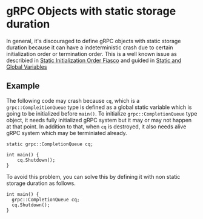 # gRPC Objects with static storage duration

In general, it's discouraged to define gRPC objects with static storage
duration because it can have a indeterministic crash due to certain
initialization order or termination order.
This is a well known issue as describied in
[Static Initialization Order Fiasco](https://en.cppreference.com/w/cpp/language/siof)
and guided in
[Static and Global Variables](https://google.github.io/styleguide/cppguide.html#Static_and_Global_Variables)

## Example

The following code may crash because `cq`, which is a `grpc::CompleitionQueue`
type is defined as a global static variable which is going to be initialized
before `main()`.
To initialize `grpc::CompletionQueue` type object, it needs fully initialized
gRPC system but it may or may not happen at that point.
In addition to that, when `cq` is destroyed, it also needs alive gRPC system
which may be terminiated already.

```
static grpc::CompletionQueue cq;

int main() {
    cq.Shutdown();
}

```

To avoid this problem, you can solve this by defining it
with non static storage duration as follows.

```
int main() {
  grpc::CompletionQueue cq;
  cq.Shutdown();
}
```
